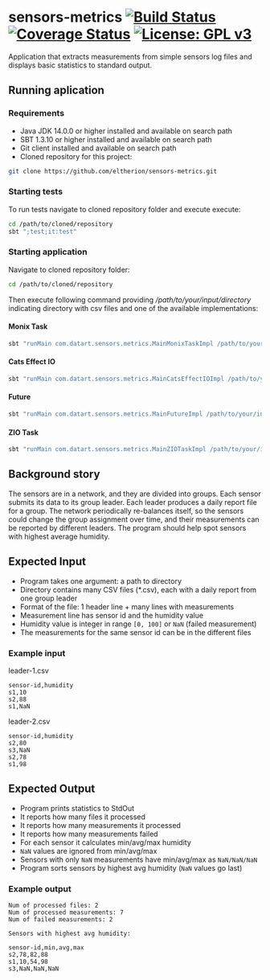 # sensors-metrics [![Build Status](https://travis-ci.com/eltherion/sensors-metrics.svg?branch=master)](https://travis-ci.org/eltherion/sensors-metrics) [![Coverage Status](https://coveralls.io/repos/github/eltherion/sensors-metrics/badge.svg?branch=master)](https://coveralls.io/github/eltherion/sensors-metrics?branch=master) [![License: GPL v3](https://img.shields.io/badge/License-GPLv3-blue.svg)](https://www.gnu.org/licenses/gpl-3.0)
Application that extracts measurements from simple sensors log files and displays basic statistics to standard output.

## Running aplication

### Requirements

* Java JDK 14.0.0 or higher installed and available on search path
* SBT 1.3.10 or higher installed and available on search path
* Git client installed and available on search path
* Cloned repository for this project:

```bash
git clone https://github.com/eltherion/sensors-metrics.git
```

### Starting tests

To run tests navigate to cloned repository folder and execute execute:

```bash
cd /path/to/cloned/repository
sbt ";test;it:test"
```

### Starting application

Navigate to cloned repository folder:

```bash
cd /path/to/cloned/repository
```

Then execute following command providing */path/to/your/input/directory* indicating directory with csv files and one of the available implementations:

#### Monix Task

```bash
sbt "runMain com.datart.sensors.metrics.MainMonixTaskImpl /path/to/your/input/directory"
```
#### Cats Effect IO

```bash
sbt "runMain com.datart.sensors.metrics.MainCatsEffectIOImpl /path/to/your/input/directory"
```
#### Future

```bash
sbt "runMain com.datart.sensors.metrics.MainFutureImpl /path/to/your/input/directory"
```

#### ZIO Task

```bash
sbt "runMain com.datart.sensors.metrics.MainZIOTaskImpl /path/to/your/input/directory"
```

## Background story

The sensors are in a network, and they are divided into groups. Each sensor submits its data to its group leader.
Each leader produces a daily report file for a group. The network periodically re-balances itself, so the sensors could 
change the group assignment over time, and their measurements can be reported by different leaders. The program should 
help spot sensors with highest average humidity.

## Expected Input

- Program takes one argument: a path to directory
- Directory contains many CSV files (*.csv), each with a daily report from one group leader
- Format of the file: 1 header line + many lines with measurements
- Measurement line has sensor id and the humidity value
- Humidity value is integer in range `[0, 100]` or `NaN` (failed measurement)
- The measurements for the same sensor id can be in the different files

### Example input

leader-1.csv
```
sensor-id,humidity
s1,10
s2,88
s1,NaN
```

leader-2.csv
```
sensor-id,humidity
s2,80
s3,NaN
s2,78
s1,98
```

## Expected Output

- Program prints statistics to StdOut
- It reports how many files it processed
- It reports how many measurements it processed
- It reports how many measurements failed
- For each sensor it calculates min/avg/max humidity
- `NaN` values are ignored from min/avg/max
- Sensors with only `NaN` measurements have min/avg/max as `NaN/NaN/NaN`
- Program sorts sensors by highest avg humidity (`NaN` values go last)

### Example output

```
Num of processed files: 2
Num of processed measurements: 7
Num of failed measurements: 2

Sensors with highest avg humidity:

sensor-id,min,avg,max
s2,78,82,88
s1,10,54,98
s3,NaN,NaN,NaN
```
